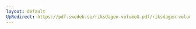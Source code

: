 ```yaml
---
layout: default
UpRedirect: https://pdf.swedeb.se/riksdagen-volumeG-pdf/riksdagen-volumeG-pdf/data/198283/reg_198283__reg_01/reg_198283__reg_01_0112.pdf
---
```

